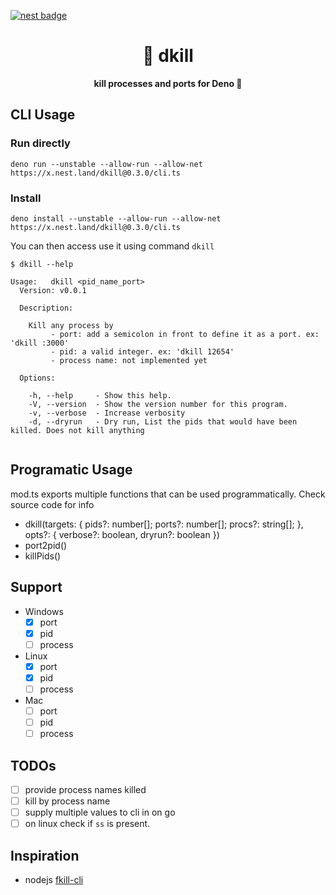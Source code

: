 [![nest badge](https://nest.land/badge.svg)](https://nest.land/package/your-module)

<h1 align="center">
  🎯 dkill
</h1>

<p align="center">
  <b>kill processes and ports for Deno 🦕</b>
</p>

## CLI Usage

### Run directly

```
deno run --unstable --allow-run --allow-net https://x.nest.land/dkill@0.3.0/cli.ts
```

### Install

```
deno install --unstable --allow-run --allow-net https://x.nest.land/dkill@0.3.0/cli.ts
```

You can then access use it using command `dkill`

```
$ dkill --help

Usage:   dkill <pid_name_port>
  Version: v0.0.1

  Description:

    Kill any process by
         - port: add a semicolon in front to define it as a port. ex: 'dkill :3000'
         - pid: a valid integer. ex: 'dkill 12654'
         - process name: not implemented yet

  Options:

    -h, --help     - Show this help.
    -V, --version  - Show the version number for this program.
    -v, --verbose  - Increase verbosity
    -d, --dryrun   - Dry run, List the pids that would have been killed. Does not kill anything
    
```

## Programatic Usage

mod.ts exports multiple functions that can be used programmatically. Check
source code for info

- dkill(targets: { pids?: number[]; ports?: number[]; procs?: string[]; },
  opts?: { verbose?: boolean, dryrun?: boolean })
- port2pid()
- killPids()

## Support

- Windows
  - [x] port
  - [x] pid
  - [ ] process
- Linux
  - [x] port
  - [x] pid
  - [ ] process
- Mac
  - [ ] port
  - [ ] pid
  - [ ] process

## TODOs

- [ ] provide process names killed
- [ ] kill by process name
- [ ] supply multiple values to cli in on go
- [ ] on linux check if `ss` is present.

## Inspiration

- nodejs [fkill-cli](https://www.npmjs.com/package/fkill-cli)
